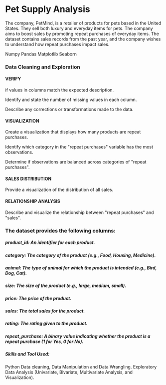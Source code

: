# Pet Supply Analysis
The company, PetMind, is a retailer of products for pets based in the United States.
They sell both luxury and everyday items for pets. The company aims to boost sales by promoting repeat purchases of everyday items.
The dataset contains sales records from the past year, and the company wishes to understand how repeat purchases impact sales.

Numpy
Pandas
Matplotlib
Seaborn

### Data Cleaning and Exploration

#### VERIFY 

if values in columns match the expected description.

Identify and state the number of missing values in each column.

Describe any corrections or transformations made to the data.



#### VISUALIZATION

Create a visualization that displays how many products are repeat purchases.


Identify which category in the "repeat purchases" variable has the most observations.


Determine if observations are balanced across categories of "repeat purchases".


#### SALES DISTRIBUTION

Provide a visualization of the distribution of all sales.


#### RELATIONSHIP ANALYSIS

Describe and visualize the relationship between "repeat purchases" and "sales".


### The dataset provides the following columns:

##### product_id: An identifier for each product.
##### category: The category of the product (e.g., Food, Housing, Medicine).
##### animal: The type of animal for which the product is intended (e.g., Bird, Dog, Cat).
##### size: The size of the product (e.g., large, medium, small).
##### price: The price of the product.
##### sales: The total sales for the product.
##### rating: The rating given to the product.
##### repeat_purchase: A binary value indicating whether the product is a repeat purchase (1 for Yes, 0 for No).


##### Skills and Tool Used: 
Python
Data cleaning, Data Manipulation and Data Wrangling.
Exploratory Data Analysis (Univariate, Bivariate, Multivariate Analysis, and Visualization).